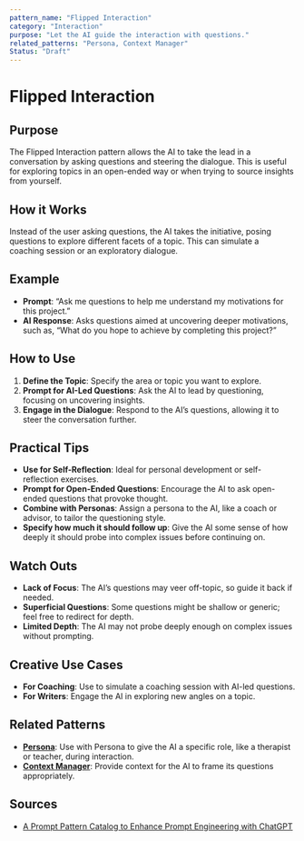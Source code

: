 ```yaml
---
pattern_name: "Flipped Interaction"
category: "Interaction"
purpose: "Let the AI guide the interaction with questions."
related_patterns: "Persona, Context Manager"
Status: "Draft"
---
```


# Flipped Interaction

## Purpose
The Flipped Interaction pattern allows the AI to take the lead in a conversation by asking questions and steering the dialogue. This is useful for exploring topics in an open-ended way or when trying to source insights from yourself.

## How it Works
Instead of the user asking questions, the AI takes the initiative, posing questions to explore different facets of a topic. This can simulate a coaching session or an exploratory dialogue.

## Example
- **Prompt**: “Ask me questions to help me understand my motivations for this project.”
- **AI Response**: Asks questions aimed at uncovering deeper motivations, such as, “What do you hope to achieve by completing this project?”

## How to Use
1. **Define the Topic**: Specify the area or topic you want to explore.
2. **Prompt for AI-Led Questions**: Ask the AI to lead by questioning, focusing on uncovering insights.
3. **Engage in the Dialogue**: Respond to the AI’s questions, allowing it to steer the conversation further.

## Practical Tips
- **Use for Self-Reflection**: Ideal for personal development or self-reflection exercises.
- **Prompt for Open-Ended Questions**: Encourage the AI to ask open-ended questions that provoke thought.
- **Combine with Personas**: Assign a persona to the AI, like a coach or advisor, to tailor the questioning style.
- **Specify how much it should follow up**: Give the AI some sense of how deeply it should probe into complex issues before continuing on.

## Watch Outs
- **Lack of Focus**: The AI’s questions may veer off-topic, so guide it back if needed.
- **Superficial Questions**: Some questions might be shallow or generic; feel free to redirect for depth.
- **Limited Depth**: The AI may not probe deeply enough on complex issues without prompting.

## Creative Use Cases
- **For Coaching**: Use to simulate a coaching session with AI-led questions.
- **For Writers**: Engage the AI in exploring new angles on a topic.

## Related Patterns
- **[Persona](persona.md)**: Use with Persona to give the AI a specific role, like a therapist or teacher, during interaction.
- **[Context Manager](context-manager.md)**: Provide context for the AI to frame its questions appropriately.

## Sources
- [A Prompt Pattern Catalog to Enhance Prompt Engineering with ChatGPT](https://arxiv.org/pdf/2302.11382)